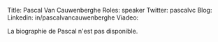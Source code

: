 Title: Pascal Van Cauwenberghe
Roles: speaker
Twitter: pascalvc
Blog: 
Linkedin: in/pascalvancauwenberghe
Viadeo: 

La biographie de Pascal n'est pas disponible.
